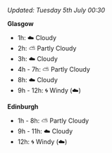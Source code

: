 *Updated: Tuesday 5th July 00:30*

**Glasgow**

* 1h: :cloud: Cloudy
* 2h: :partly_sunny: Partly Cloudy
* 3h: :cloud: Cloudy
* 4h - 7h: :partly_sunny: Partly Cloudy
* 8h: :cloud: Cloudy
* 9h - 12h: :cyclone: Windy (:cloud:)

**Edinburgh**

* 1h - 8h: :partly_sunny: Partly Cloudy
* 9h - 11h: :cloud: Cloudy
* 12h: :cyclone: Windy (:cloud:)
